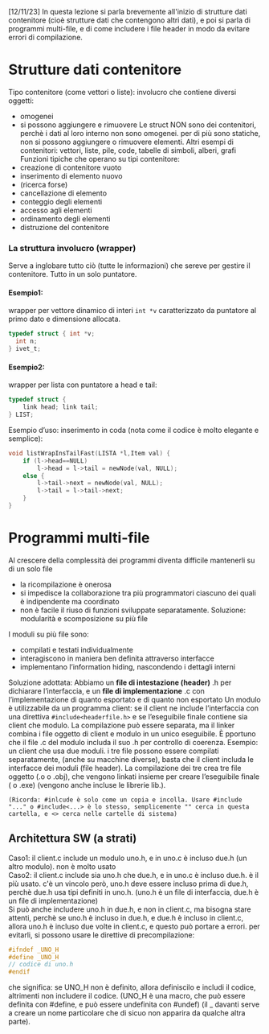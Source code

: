 [12/11/23] In questa lezione si parla brevemente all'inizio di strutture dati contenitore (cioè strutture dati che contengono altri dati), e poi si parla di programmi multi-file, e di come includere i file header in modo da evitare errori di compilazione.

# Strutture dati contenitore
Tipo contenitore (come vettori o liste): involucro che contiene diversi oggetti:
- omogenei
- si possono aggiungere e rimuovere
Le struct NON sono dei contenitori, perchè i dati al loro interno non sono omogenei. per di più sono statiche, non si possono aggiungere o rimuovere elementi.
Altri esempi di contenitori: vettori, liste, pile, code, tabelle di simboli, alberi, grafi
Funzioni tipiche che operano su tipi contenitore:
- creazione di contenitore vuoto
- inserimento di elemento nuovo
- (ricerca forse)
- cancellazione di elemento
- conteggio degli elementi
- accesso agli elementi
- ordinamento degli elementi 
-  distruzione del contenitore

### La struttura involucro (wrapper)
Serve a inglobare tutto ciò (tutte le informazioni) che sereve per gestire il contenitore. Tutto in un solo puntatore.
#### Esempio1:
wrapper per vettore dinamico di interi `int *v` caratterizzato da puntatore al primo dato e dimensione allocata.
```c
typedef struct { int *v;
  int n;
} ivet_t;
```
#### Esempio2:
wrapper per lista con puntatore a head e tail:
```c
typedef struct {
    link head; link tail;
} LIST;
```
Esempio d’uso: inserimento in coda (nota come il codice è molto elegante e semplice):
```c
void listWrapInsTailFast(LISTA *l,Item val) {
    if (l->head==NULL)
        l->head = l->tail = newNode(val, NULL);
    else {
        l->tail->next = newNode(val, NULL);
        l->tail = l->tail->next;
    }
}
```

# Programmi multi-file
Al crescere della complessità dei programmi diventa difficile mantenerli su di un solo file
- la ricompilazione è onerosa
- si impedisce la collaborazione tra più programmatori ciascuno dei quali è indipendente ma coordinato
- non è facile il riuso di funzioni sviluppate separatamente.
Soluzione: modularità e scomposizione su più file

I moduli su più file sono:
- compilati e testati individualmente
- interagiscono in maniera ben definita attraverso interfacce
- implementano l’information hiding, nascondendo i dettagli interni

Soluzione adottata:
Abbiamo un **file di intestazione (header)** .h per dichiarare l’interfaccia, e un **file di implementazione** .c con l’implementazione di quanto esportato e di quanto non esportato
Un modulo è utilizzabile da un programma client: se il client ne include l’interfaccia con una direttiva `#include<headerfile.h>` e se l’eseguibile finale contiene sia client che modulo. La compilazione può essere separata, ma il linker combina i file oggetto di client e modulo in un unico eseguibile. È pportuno che il file .c del modulo includa il suo .h per controllo di coerenza.
Esempio: un client che usa due moduli. i tre file possono essere compilati separatamente, (anche su macchine diverse), basta che il client includa le interfacce dei moduli (file header).
La compilazione dei tre crea tre file oggetto (.o o .obj), che vengono linkati insieme per creare l’eseguibile finale ( o .exe) (vengono anche incluse le librerie lib.).

```(Ricorda: #inlcude è solo come un copia e incolla. Usare #include "..." o #include<...> è lo stesso, semplicemente "" cerca in questa cartella, e <> cerca nelle cartelle di sistema)```

## Architettura SW (a strati)
Caso1: il client.c include un modulo uno.h, e in uno.c è incluso due.h (un altro modulo). non è molto usato\
Caso2: il client.c include sia uno.h che due.h, e in uno.c è incluso due.h. è il più usato.
c'è un vincolo però, uno.h deve essere incluso prima di due.h, perchè due.h usa tipi definiti in uno.h. (uno.h è un file di interfaccia, due.h è un file di implementazione)\
Si può anche includere uno.h in due.h, e non in client.c, ma bisogna stare attenti, perchè se uno.h è incluso in due.h, e due.h è incluso in client.c, allora uno.h è incluso due volte in client.c, e questo può portare a errori. per evitarli, si possono usare le direttive di precompilazione:
```c
#ifndef _UNO_H
#define _UNO_H
// codice di uno.h
#endif
```
che significa: se UNO_H non è definito, allora definiscilo e includi il codice, altrimenti non includere il codice. (UNO_H è una macro, che può essere definita con #define, e può essere undefinita con #undef) (il _ davanti serve a creare un nome particolare che di sicuo non apparira da qualche altra parte).
